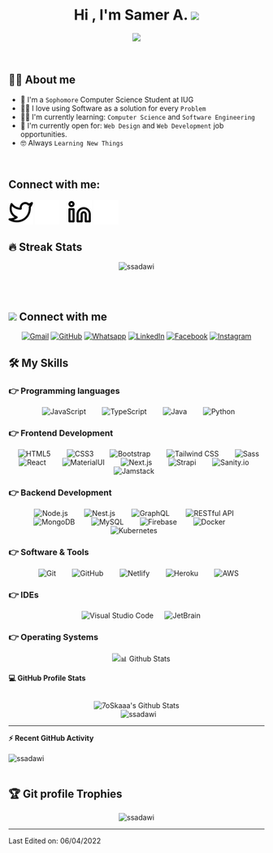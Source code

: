 <h1 align="center">Hi , I'm Samer A. <img src="https://media.giphy.com/media/hvRJCLFzcasrR4ia7z/giphy.gif" width="35"></h1>
<p align="center">
  <img src="https://readme-typing-svg.herokuapp.com?lines=Computer+Science+Student;Competitive+Programmer;ACPC+2021+Finalist;DS%20|%20Algorithms%20|%20OOP%20;Specialist%20on%20Codeforces;Division%202%20on%20Codechef%20(3%20Stars);6%20Kyu%20on%20Atcoder;Always%20learning%20new%20things&center=true&width=500&height=50">
</p>


<br>


## :sassy_man:  About me
- :school: I'm a `Sophomore` Computer Science Student at IUG
- :technologist: I love using Software as a solution for every `Problem`
- :student: I'm currently learning: `Computer Science` and `Software Engineering`
- :thinking: I'm currently open for: `Web Design` and `Web Development` job opportunities.
- :nerd_face: Always `Learning New Things`

<br>

## Connect with me:

[![website](./img/twitter-light.svg)](https://twitter.com/ssadawi__#gh-light-mode-only)
[![website](./img/twitter-dark.svg)](https://twitter.com/ssadawi__#gh-dark-mode-only)
&nbsp;&nbsp;
[![website](./img/linkedin-light.svg)](https://www.linkedin.com/in/samer-a-35a757230/#gh-light-mode-only)
[![website](./img/linkedin-dark.svg)](https://www.linkedin.com/in/samer-a-35a757230/#gh-dark-mode-only)
&nbsp;&nbsp;


## 🔥 Streak Stats
<p align="center"><img src="https://github-readme-streak-stats.herokuapp.com/?user=ssadawi&theme=algolia" alt="ssadawi" /></p>

<br>
<br>


## <img src="https://media.giphy.com/media/iY8CRBdQXODJSCERIr/giphy.gif" width="30px"> Connect with me
<p align="center">
	<a href="mailto:thedev.samer@gmail.com"><img style="width: 24px" src="https://cdn.jsdelivr.net/gh/devicons/devicon/icons/google/google-original.svg" alt="Gmail"/></a>
	<a href="https://github.com/ssadawi"><img style="width: 24px" src="https://cdn.jsdelivr.net/gh/devicons/devicon/icons/github/github-original.svg" alt="GitHub"/></a>
	<a href="https://wa.me/00972597367603"><img  style="width: 24px" src="https://seeklogo.com/images/W/whatsapp-icon-logo-6E793ACECD-seeklogo.com.png" alt="Whatsapp"/></a>
	<a href="https://www.linkedin.com/in/samer-a-35a757230/"><img style="width: 24px" src="https://cdn.jsdelivr.net/gh/devicons/devicon/icons/linkedin/linkedin-original.svg" alt="LinkedIn"/></a>
	<a href="https://www.facebook.com/samer.187"><img style="width: 24px" src="https://cdn.jsdelivr.net/gh/devicons/devicon/icons/facebook/facebook-original.svg" alt="Facebook"/></a>
	<a href="https://www.instagram.com/samer_sadawi/"><img style="width: 24px" src="https://seeklogo.com/images/I/instagram-new-2016-logo-D9D42A0AD4-seeklogo.com.png" alt="Instagram"/></a>
</p>




## 🛠️ My Skills

### 👉 Programming languages

<p align="center"> 
  &emsp;
     <img alt="JavaScript" width="26px" src="https://cdn.jsdelivr.net/gh/devicons/devicon/icons/javascript/javascript-original.svg" style="padding-right:10px;" />
  &emsp;
     <img alt="TypeScript" width="26px" src="https://cdn.jsdelivr.net/gh/devicons/devicon/icons/typescript/typescript-original.svg" style="padding-right:10px;" />
  &emsp;
    <img alt="Java" width="26px" src="https://cdn.jsdelivr.net/gh/devicons/devicon/icons/java/java-original.svg" style="padding-right:10px;" />
  &emsp;
    <img alt="Python" width="26px" src="https://cdn.jsdelivr.net/gh/devicons/devicon/icons/python/python-original.svg" style="padding-right:10px;" />
</p>

### 👉 Frontend Development
<p align="center"> 
  &emsp;
  <img alt="HTML5" width="26px" src="https://cdn.jsdelivr.net/gh/devicons/devicon/icons/html5/html5-original.svg" style="padding-right:10px;" />
  &emsp;
  <img alt="CSS3" width="26px" src="https://cdn.jsdelivr.net/gh/devicons/devicon/icons/css3/css3-original.svg" style="padding-right:10px;" />
  &emsp;
  <img alt="Bootstrap" width="26px" src="https://cdn.jsdelivr.net/gh/devicons/devicon/icons/bootstrap/bootstrap-original.svg" style="padding-right:10px;" />
  &emsp;
  <img alt="Tailwind CSS" width="26px" src="https://cdn.worldvectorlogo.com/logos/tailwindcss.svg" style="padding-right:10px;" />
  &emsp;
  <img alt="Sass" width="26px" src="https://cdn.jsdelivr.net/gh/devicons/devicon/icons/sass/sass-original.svg" style="padding-right:10px;" />
  &emsp;
  <img alt="React" width="26px" src="https://cdn.jsdelivr.net/gh/devicons/devicon/icons/react/react-original.svg" style="padding-right:10px;" />
  &emsp;
  <img alt="MaterialUI" width="26px" src="https://cdn.jsdelivr.net/gh/devicons/devicon/icons/materialui/materialui-original.svg" style="padding-right:10px;" />
  &emsp;
  <img alt="Next.js" width="26px" src="https://cdn.jsdelivr.net/gh/devicons/devicon/icons/nextjs/nextjs-original.svg" style="padding-right:10px;" />
  &emsp;
  <img alt="Strapi" width="26px" src="https://cdn.worldvectorlogo.com/logos/strapi-2.svg" style="padding-right:10px;" />
  &emsp;
  <img alt="Sanity.io" width="26px" src="https://www.svgrepo.com/show/354309/sanity.svg" style="padding-right:10px;" />
  &emsp;
  <img alt="Jamstack" width="26px" src="https://cdn.worldvectorlogo.com/logos/jamstack.svg" style="padding-right:10px;" />
</p>

### 👉 Backend Development
<p align="center"> 
    &emsp;
    <img alt="Node.js" width="26px" src="https://cdn.jsdelivr.net/gh/devicons/devicon/icons/nodejs/nodejs-original.svg" style="padding-right:10px;" />
    &emsp; 
    <img alt="Nest.js" width="26px" src="https://www.vectorlogo.zone/logos/nestjs/nestjs-icon.svg" style="padding-right:10px;" />
    &emsp;   
    <img alt="GraphQL" width="26px" src="https://cdn.jsdelivr.net/gh/devicons/devicon/icons/graphql/graphql-plain.svg" style="padding-right:10px;" />
    &emsp;   
    <img alt="RESTful API" width="26px" src="https://uxwing.com/wp-content/themes/uxwing/download/07-web-app-development/rest-api.svg" style="padding-right:10px;" />
    &emsp; 
    <img alt="MongoDB" width="26px" src="https://cdn.jsdelivr.net/gh/devicons/devicon/icons/mongodb/mongodb-original.svg" style="padding-right:10px;" />
    &emsp;
    <img alt="MySQL" width="26px" src="https://cdn.jsdelivr.net/gh/devicons/devicon/icons/mysql/mysql-original.svg" style="padding-right:10px;" />
    &emsp;
    <img alt="Firebase" width="26px" src="https://www.vectorlogo.zone/logos/firebase/firebase-icon.svg" style="padding-right:10px;" />
    &emsp;
    <img alt="Docker" width="26px" src="https://cdn.jsdelivr.net/gh/devicons/devicon/icons/docker/docker-original.svg" style="padding-right:10px;" />
    &emsp;
    <img alt="Kubernetes" width="26px" src="https://www.vectorlogo.zone/logos/kubernetes/kubernetes-icon.svg" style="padding-right:10px;" />
</p>

 ### 👉 Software & Tools
 
<p align="center">
  &emsp;
    <img alt="Git" width="26px" src="https://cdn.jsdelivr.net/gh/devicons/devicon/icons/git/git-original.svg" style="padding-right:10px;" />
  &emsp;
    <img alt="GitHub" width="26px" src="https://user-images.githubusercontent.com/3369400/139447912-e0f43f33-6d9f-45f8-be46-2df5bbc91289.png" style="padding-right:10px;" />
  &emsp;
  <img alt="Netlify" width="26px" src="https://www.vectorlogo.zone/logos/netlify/netlify-icon.svg" style="padding-right:10px;" />
  &emsp;
  <img alt="Heroku" width="26px" src="https://www.svgrepo.com/show/303683/heroku-logo.svg" style="padding-right:10px;" />
  &emsp;
  <img alt="AWS" width="26px" src="https://upload.wikimedia.org/wikipedia/commons/9/93/Amazon_Web_Services_Logo.svg" style="padding-right:10px;" />
</p>

 ### 👉 IDEs
 
<p align="center">
  &emsp;
    <img alt="Visual Studio Code" src="https://cdn.jsdelivr.net/gh/devicons/devicon/icons/vscode/vscode-original.svg" />
  &emsp;
    <img alt="JetBrain" src="https://cdn.jsdelivr.net/gh/devicons/devicon/icons/jetbrains/jetbrains-original.svg" />
</p>

 ### 👉 Operating Systems
 
<p align="center">
  &emsp;
    <img src="https://www.svgrepo.com/download/303144/windows-10-logo.svg>
</p>

<br/>

## 📊 Github Stats



  <summary><b>💻 GitHub Profile Stats</b></summary>
  <br/>
  <p align="center">
      <img alt="7oSkaaa's Github Stats" src="https://github-readme-stats.vercel.app/api?username=ssadawi&show_icons=true&count_private=false&theme=algolia" height="192px"/>
  <br/>
    &nbsp;
      <img src="https://github-readme-stats.vercel.app/api/top-langs?username=ssadawi&langs_count=10&show_icons=true&locale=en&layout=compact&theme=algolia" alt="ssadawi" height="192px"/>
    <br/>
  </p>

----

  <summary><b>⚡ Recent GitHub Activity</b></summary>
  <br/>
   <img alt="ssadawi" src="https://activity-graph.herokuapp.com/graph?username=ssadawi&custom_title=Samer%27s%20Contribution%20Graph&theme=react-dark" />
  <br/>


<br/>

## :trophy: Git profile Trophies

<p align="center"> <img src="https://github-profile-trophy.vercel.app/?username=ssadawi&layout=compact&theme=algolia" alt="ssadawi" /> </p>

-----
Last Edited on: 06/04/2022
